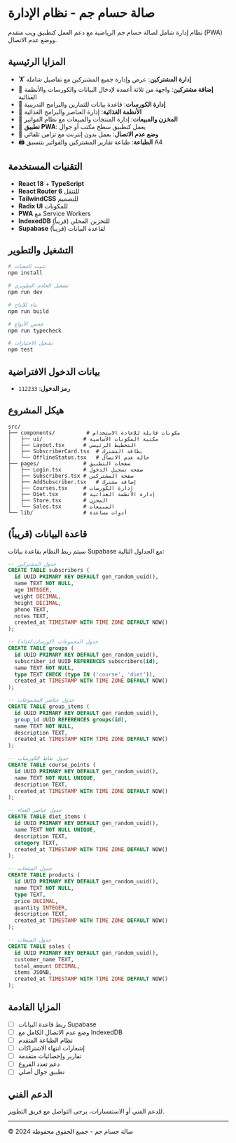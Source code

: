 # صالة حسام جم - نظام الإدارة

نظام إدارة شامل لصالة حسام جم الرياضية مع دعم العمل كتطبيق ويب متقدم (PWA) ووضع عدم الاتصال.

## المزايا الرئيسية

- 🏋️ **إدارة المشتركين**: عرض وإدارة جميع المشتركين مع تفاصيل شاملة
- 📝 **إضافة مشتركين**: واجهة من ثلاثة أعمدة لإدخال البيانات والكورسات والأنظمة الغذائية
- 🏃 **إدارة الكورسات**: قاعدة بيانات للتمارين والبرامج التدريبية
- 🥗 **الأنظمة الغذائية**: إدارة العناصر والبرامج الغذائية
- 🏪 **المخزن والمبيعات**: إدارة المنتجات والمبيعات مع نظام الفواتير
- 📱 **تطبيق PWA**: يعمل كتطبيق سطح مكتب أو جوال
- 🔄 **وضع عدم الاتصال**: يعمل بدون إنترنت مع تزامن تلقائي
- 🖨️ **الطباعة**: طباعة تقارير المشتركين والفواتير بتنسيق A4

## التقنيات المستخدمة

- **React 18** + **TypeScript**
- **React Router 6** للتنقل
- **TailwindCSS** للتصميم
- **Radix UI** للمكونات
- **PWA** مع Service Workers
- **IndexedDB** للتخزين المحلي (قريباً)
- **Supabase** لقاعدة البيانات (قريباً)

## التشغيل والتطوير

```bash
# تثبيت التبعيات
npm install

# تشغيل الخادم التطويري
npm run dev

# بناء للإنتاج
npm run build

# فحص الأنواع
npm run typecheck

# تشغيل الاختبارات
npm test
```

## بيانات الدخول الافتراضية

- **رمز الدخول**: `112233`

## هيكل المشروع

```
src/
├── components/          # مكونات قابلة للإعادة الاستخدام
│   ├── ui/             # مكتبة المكونات الأساسية
│   ├── Layout.tsx      # التخطيط الرئيسي
│   ├── SubscriberCard.tsx  # بطاقة المشترك
│   └── OfflineStatus.tsx   # حالة عدم الاتصال
├── pages/              # صفحات التطبيق
│   ├── Login.tsx       # صفحة تسجيل الدخول
│   ├── Subscribers.tsx # صفحة المشتركين
│   ├── AddSubscriber.tsx   # إضافة مشترك
│   ├── Courses.tsx     # إدارة الكورسات
│   ├── Diet.tsx        # إدارة الأنظمة الغذائية
│   ├── Store.tsx       # المخزن
│   └── Sales.tsx       # المبيعات
└── lib/                # أدوات مساعدة
```

## قاعدة البيانات (قريباً)

سيتم ربط النظام بقاعدة بيانات Supabase مع الجداول التالية:

```sql
-- جدول المشتركين
CREATE TABLE subscribers (
  id UUID PRIMARY KEY DEFAULT gen_random_uuid(),
  name TEXT NOT NULL,
  age INTEGER,
  weight DECIMAL,
  height DECIMAL,
  phone TEXT,
  notes TEXT,
  created_at TIMESTAMP WITH TIME ZONE DEFAULT NOW()
);

-- جدول المجموعات (كورسات/غذاء)
CREATE TABLE groups (
  id UUID PRIMARY KEY DEFAULT gen_random_uuid(),
  subscriber_id UUID REFERENCES subscribers(id),
  name TEXT NOT NULL,
  type TEXT CHECK (type IN ('course', 'diet')),
  created_at TIMESTAMP WITH TIME ZONE DEFAULT NOW()
);

-- جدول عناصر المجموعات
CREATE TABLE group_items (
  id UUID PRIMARY KEY DEFAULT gen_random_uuid(),
  group_id UUID REFERENCES groups(id),
  name TEXT NOT NULL,
  description TEXT,
  created_at TIMESTAMP WITH TIME ZONE DEFAULT NOW()
);

-- جدول نقاط الكورسات
CREATE TABLE course_points (
  id UUID PRIMARY KEY DEFAULT gen_random_uuid(),
  name TEXT NOT NULL UNIQUE,
  description TEXT,
  created_at TIMESTAMP WITH TIME ZONE DEFAULT NOW()
);

-- جدول عناصر الغذاء
CREATE TABLE diet_items (
  id UUID PRIMARY KEY DEFAULT gen_random_uuid(),
  name TEXT NOT NULL UNIQUE,
  description TEXT,
  category TEXT,
  created_at TIMESTAMP WITH TIME ZONE DEFAULT NOW()
);

-- جدول المنتجات
CREATE TABLE products (
  id UUID PRIMARY KEY DEFAULT gen_random_uuid(),
  name TEXT NOT NULL,
  type TEXT,
  price DECIMAL,
  quantity INTEGER,
  description TEXT,
  created_at TIMESTAMP WITH TIME ZONE DEFAULT NOW()
);

-- جدول المبيعات
CREATE TABLE sales (
  id UUID PRIMARY KEY DEFAULT gen_random_uuid(),
  customer_name TEXT,
  total_amount DECIMAL,
  items JSONB,
  created_at TIMESTAMP WITH TIME ZONE DEFAULT NOW()
);
```

## المزايا القادمة

- [ ] ربط قاعدة البيانات Supabase
- [ ] وضع عدم الاتصال الكامل مع IndexedDB
- [ ] نظام الطباعة المتقدم
- [ ] إشعارات انتهاء الاشتراكات
- [ ] تقارير وإحصائيات متقدمة
- [ ] دعم تعدد الفروع
- [ ] تطبيق جوال أصلي

## الدعم الفني

للدعم الفني أو الاستفسارات، يرجى التواصل مع فريق التطوير.

---

© 2024 صالة حسام جم - جميع الحقوق محفوظة
